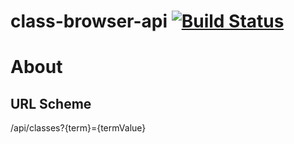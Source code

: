 # class-browser-api [![Build Status](https://travis-ci.org/robert-vo/class-browser-api.svg?branch=master)](https://travis-ci.org/robert-vo/class-browser-api)

# About

## URL Scheme
/api/classes?{term}={termValue}
